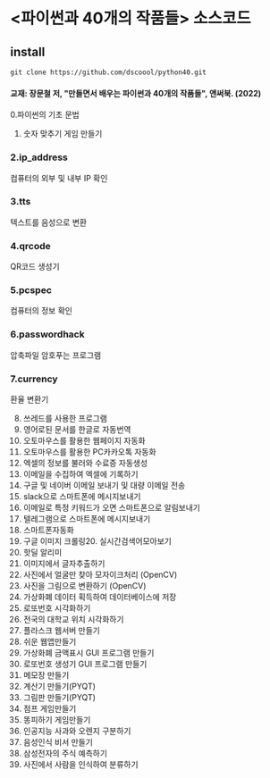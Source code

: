 # <파이썬과 40개의 작품들> 소스코드

## install
    git clone https://github.com/dscoool/python40.git

#### 교재: 장문철 저, "만들면서 배우는 파이썬과 40개의 작품들", 앤써북. (2022)


0.파이썬의 기초 문법
1. 숫자 맞추기 게임 만들기

### 2.ip_address
컴퓨터의 외부 및 내부 IP 확인​

### 3.tts
텍스트를 음성으로 변환

### 4.qrcode
QR코드 생성기

### 5.pcspec 
컴퓨터의 정보 확인

### 6.passwordhack
압축파일 암호푸는 프로그램

### 7.currency
환율 변환기

8. 쓰레드를 사용한 프로그램
9. 영어로된 문서를 한글로 자동번역
10. 오토마우스를 활용한 웹페이지 자동화
11. 오토마우스를 활용한 PC카카오톡 자동화
12. 엑셀의 정보를 불러와 수료증 자동생성
13. 이메일을 수집하여 엑셀에 기록하기
14. 구글 및 네이버 이메일 보내기 및 대량 이메일 전송
15. slack으로 스마트폰에 메시지보내기
16. 이메일로 특정 키워드가 오면 스마트폰으로 알림보내기
17. 텔레그램으로 스마트폰에 메시지보내기
18. 스마트폰자동화
19. 구글 이미지 크롤링20. 실시간검색어모아보기
21. 핫딜 알리미
22. 이미지에서 글자추출하기
23. 사진에서 얼굴만 찾아 모자이크처리 (OpenCV)
24. 사진을 그림으로 변환하기 (OpenCV)
25. 가상화폐 데이터 획득하여 데이터베이스에 저장
26. 로또번호 시각화하기
27. 전국의 대학교 위치 시각화하기
28. 플라스크 웹서버 만들기
29. 쉬운 웹앱만들기
30. 가상화폐 금액표시 GUI 프로그램 만들기
31. 로또번호 생성기 GUI 프로그램 만들기
32. 메모장 만들기
33. 계산기 만들기(PYQT)
34. 그림판 만들기(PYQT)
35. 점프 게임만들기
36. 똥피하기 게임만들기
37. 인공지능 사과와 오렌지 구분하기
38. 음성인식 비서 만들기
39. 삼성전자의 주식 예측하기
40. 사진에서 사람을 인식하여 분류하기
